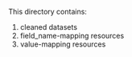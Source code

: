 This directory contains:
1. cleaned datasets 
2. field_name-mapping resources
3. value-mapping resources 

